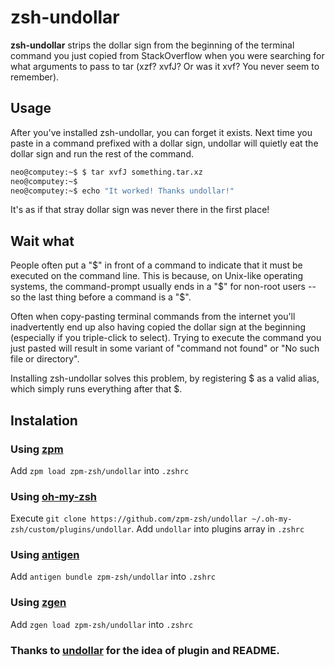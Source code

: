 # zsh-undollar

**zsh-undollar** strips the dollar sign from the beginning of the terminal command you just copied from StackOverflow when you were searching for what arguments to pass to tar (xzf? xvfJ? Or was it xvf? You never seem to remember).

## Usage

After you've installed zsh-undollar, you can forget it exists. Next time you paste in a command prefixed with a dollar sign, undollar will quietly eat the dollar sign and run the rest of the command.

```bash
neo@computey:~$ $ tar xvfJ something.tar.xz
neo@computey:~$
neo@computey:~$ echo "It worked! Thanks undollar!"
```

It's as if that stray dollar sign was never there in the first place!

## Wait what

People often put a "$" in front of a command to indicate that it must be executed on the command line. This is because, on Unix-like operating systems, the command-prompt usually ends in a "$" for non-root users -- so the last thing before a command is a "$".

Often when copy-pasting terminal commands from the internet you'll inadvertently end up also having copied the dollar sign at the beginning (especially if you triple-click to select). Trying to execute the command you just pasted will result in some variant of "command not found" or "No such file or directory".

Installing zsh-undollar solves this problem, by registering $ as a valid alias, which simply runs everything after that $.

## Instalation

### Using [zpm](https://github.com/zpm-zsh/zpm)

Add `zpm load zpm-zsh/undollar` into `.zshrc`

### Using [oh-my-zsh](https://github.com/robbyrussell/oh-my-zsh)

Execute `git clone https://github.com/zpm-zsh/undollar ~/.oh-my-zsh/custom/plugins/undollar`. Add `undollar` into plugins array in `.zshrc`

### Using [antigen](https://github.com/zsh-users/antigen)

Add `antigen bundle zpm-zsh/undollar` into `.zshrc`

### Using [zgen](https://github.com/tarjoilija/zgen)

Add `zgen load zpm-zsh/undollar` into `.zshrc`

### Thanks to [undollar](https://github.com/ImFeelingDucky/undollar) for the idea of plugin and README.
